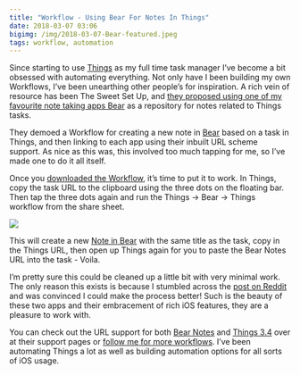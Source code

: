 ```yaml
---
title: "Workflow - Using Bear For Notes In Things"
date: 2018-03-07 03:06
bigimg: /img/2018-03-07-Bear-featured.jpeg
tags: workflow, automation
---
```

Since starting to use [Things](https://itunes.apple.com/gb/app/things-3/id904237743?mt=8&at=1000ltj4) as my full time task manager I’ve become a bit obsessed with automating everything. Not only have I been building my own Workflows, I’ve been unearthing other people’s for inspiration. A rich vein of resource has been The Sweet Set Up, and [they proposed using one of my favourite note taking apps Bear](https://thesweetsetup.com/using-bear-things-note-attachment-repository/) as a repository for notes related to Things tasks.

They demoed a Workflow for creating a new note in [Bear](https://itunes.apple.com/gb/app/bear/id1016366447?mt=8&at=1000ltj4) based on a task in Things, and then linking to each app using their inbuilt URL scheme support. As nice as this was, this involved too much tapping for me, so I’ve made one to do it all itself.

Once you [downloaded the Workflow](https://workflow.is/workflows/9703e95d092f4dac8b9cb50ee542c0da), it’s time to put it to work. In Things, copy the task URL to the clipboard using the three dots on the floating bar. Then tap the three dots again and run the Things → Bear → Things workflow from the share sheet.

![](https://gr36.com/img/2018-03-07-Things-Bear-screen.png)

This will create a new [Note in Bear](https://itunes.apple.com/gb/app/bear/id1016366447?mt=8&at=1000ltj4) with the same title as the task, copy in the Things URL, then open up Things again for you to paste the Bear Notes URL into the task - Voila.

I’m pretty sure this could be cleaned up a little bit with very minimal work. The only reason this exists is because I stumbled across the [post on Reddit](https://www.reddit.com/r/thingsapp/comments/7zyt5n/using_bear_notes_as_a_things_attachment_repository/?st=JEGHVWCS&sh=ba959a6c) and was convinced I could make the process better! Such is the beauty of these two apps and their embracement of rich iOS features, they are a pleasure to work with.

You can check out the URL support for both [Bear Notes](http://www.bear-writer.com/faq/X-callback-url%20Scheme%20documentation/) and [Things 3.4](https://support.culturedcode.com/customer/en/portal/articles/2803573-things-url-scheme) over at their support pages or [follow me for more workflows](https://gr36.com/tag/workflow). I’ve been automating Things a lot as well as building automation options for all sorts of iOS usage.
